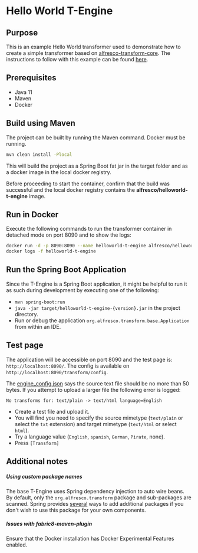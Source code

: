 # Hello World T-Engine

## Purpose
This is an example Hello World transformer used to demonstrate how to create a simple transformer based on
[alfresco-transform-core](https://github.com/Alfresco/alfresco-transform-core).
The instructions to follow with this example can be found [here](https://github.com/Alfresco/acs-packaging/blob/master/docs/creating-a-t-engine.md).

## Prerequisites
* Java 11
* Maven
* Docker

## Build using Maven
The project can be built by running the Maven command. Docker must be running.
```bash
mvn clean install -Plocal
```
This will build the project as a Spring Boot fat jar in the target folder
and as a docker image in the local docker registry.

Before proceeding to start the container, confirm that the build was successful and the local docker
registry contains the **alfresco/helloworld-t-engine** image.

## Run in Docker

Execute the following commands to run the transformer container in detached mode on port 8090 and to show the logs:

```bash
docker run -d -p 8090:8090 --name helloworld-t-engine alfresco/helloworld-t-engine:latest
docker logs -f helloworld-t-engine
```

## Run the Spring Boot Application

Since the T-Engine is a Spring Boot application, it might be helpful to run it as such during development by executing
one of the following:
* `mvn spring-boot:run`
* `java -jar target/helloworld-t-engine-{version}.jar` in the project directory.
* Run or debug the application `org.alfresco.transform.base.Application` from within an IDE.


## Test page

The application will be accessible on port 8090 and the test page is: `http://localhost:8090/`.
The config is available on `http://localhost:8090/transform/config`.

The [engine_config.json](src/main/resources/engine_config.json) says the source text file should be no
more than 50 bytes. If you attempt to upload a larger file the following error is logged:
```
No transforms for: text/plain -> text/html language=English
```

* Create a test file and upload it.
* You will find you need to specify the source mimetype (`text/plain` or select the `txt` extension) and target
mimetype (`text/html` or select `html`).
* Try a language value (`English`, `spanish`, `German`, `Pirate`, none).
* Press `[Transform]`

## Additional notes

##### Using custom package names
The base T-Engine uses Spring dependency injection to auto wire beans. By default, only the
`org.alfresco.transform` package and sub-packages are scanned. Spring provides [several](https://docs.spring.io/spring-framework/docs/current/javadoc-api/org/springframework/context/annotation/ComponentScan.html)
ways to add additional packages if you don't wish to use this package for your own components.

##### Issues with fabric8-maven-plugin
Ensure that the Docker installation has Docker Experimental Features enabled.
